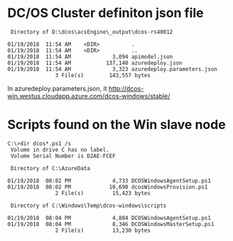 
# DC/OS Cluster definiton json file


     Directory of D:\dcos\acsEngine\_output\dcos-rs40012

    01/19/2018  11:54 AM    <DIR>          .
    01/19/2018  11:54 AM    <DIR>          ..
    01/19/2018  11:54 AM             3,094 apimodel.json
    01/19/2018  11:54 AM           137,140 azuredeploy.json
    01/19/2018  11:54 AM             3,323 azuredeploy.parameters.json
                   3 File(s)        143,557 bytes

  In azuredeploy.parameters.json, it 
  http://dcos-win.westus.cloudapp.azure.com/dcos-windows/stable/


# Scripts found on the Win slave node

    C:\>dir dcos*.ps1 /s
     Volume in drive C has no label.
     Volume Serial Number is D2AE-FCEF

     Directory of C:\AzureData

    01/19/2018  08:02 PM             4,733 DCOSWindowsAgentSetup.ps1
    01/19/2018  08:02 PM            10,690 dcosWindowsProvision.ps1
                   2 File(s)         15,423 bytes

     Directory of C:\Windows\Temp\dcos-windows\scripts

    01/19/2018  08:04 PM             4,884 DCOSWindowsAgentSetup.ps1
    01/19/2018  08:04 PM             8,346 DCOSWindowsMasterSetup.ps1
                   2 File(s)         13,230 bytes



